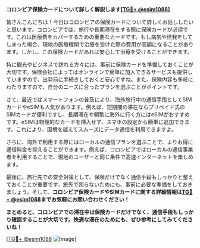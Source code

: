**コロンビア保険カードについて詳しく解説します[[TG💪+ @esim1088](https://t.me/s/esim1088)]**

皆さんこんにちは！今日はコロンビアの保険カードについて詳しくお話ししたいと思います。コロンビアでは、旅行や長期滞在をする際に保険カードが必須です。これは医療費をカバーするための重要なカードです。もし病気や怪我をしてしまった場合、現地の医療機関で治療を受けた際の費用が高額になることがあります。しかし、この保険カードがあれば安心して治療を受けることができます。

特に観光やビジネスで訪れる方々には、事前に保険カードを準備しておくことが大切です。保険会社によってはオンラインで簡単に加入できるサービスも提供していますので、出発前に手続きしておくと安心ですね。また、保険内容も多岐にわたりますので、自分のニーズに合ったプランを選ぶことがポイントです。

さて、最近ではスマートフォンの普及により、海外旅行中の通信手段としてSIMカードやeSIMも人気があります。例えば、短期間の滞在ならプリペイド式のSIMカードが便利ですし、長期滞在や頻繁に海外に行く方にはeSIMがおすすめです。eSIMは物理的なカードを挿入せず、スマホの設定から簡単に追加できます。これにより、国境を越えてスムーズにデータ通信を利用できますよ。

さらに、海外で利用する際にはローカルの通信プランを選ぶことで、よりお得に通信料金を抑えることができます。例えば、コロンビアではローカルの通信事業者を利用することで、現地のユーザーと同じ条件で高速インターネットを楽しめます。

最後に、旅行先での安全対策として、保険だけでなく通信手段もしっかりと整えておくことが重要です。旅先で困らないためにも、事前に必要な準備をしておきましょう。そして、**コロンビア保険カードやSIMカードに関する詳細情報は[TG💪+ @esim1088](https://t.me/s/esim1088)までお気軽にお問い合わせください！**

**まとめると、コロンビアでの滞在中は保険カードだけでなく、通信手段もしっかり確認することが大切です。快適な滞在のためにも、ぜひ参考にしてみてくださいね！**

[[TG💪+ @esim1088](https://t.me/s/esim1088) ![Image](https://i.postimg.cc/Y0z9fWf4/image.png)]
